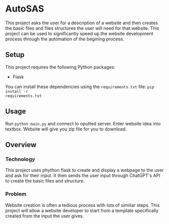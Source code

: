 # AutoSAS

This project asks the user for a description of a website and then creates the basic files and files structures the user will need for that website. This project can be used to significantly speed up the website development process through the automation of the begining process. 
## Setup
This project requires the following Python packages:

- Flask

You can install these dependencies using the `requirements.txt` file: <code>pip install -r requirements.txt</code>

## Usage 
Run <code>python main.py</code> and connect to oputted server. Enter website idea into textbox. Website will give you zip file for you to download. 

## Overview

### Technology

This project uses phython flask to create and display a webpage to the user and ask for their input. It then sends the user input through ChatGPT's API to create the basic files and structure. 

### Problem

Website creation is often a tedious process with lots of similiar steps. This project will allow a website developer to start from a template specifically created from the input the user gives. 